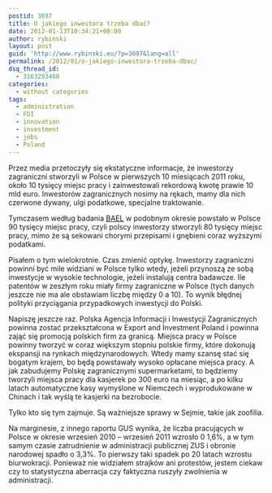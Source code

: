 ```yaml
---
postid: 3697
title: O jakiego inwestora trzeba dbać?
date: 2012-01-13T10:34:21+00:00
author: rybinski
layout: post
guid: 'http://www.rybinski.eu/?p=3697&lang=all'
permalink: /2012/01/o-jakiego-inwestora-trzeba-dbac/
dsq_thread_id:
  - 3163293468
categories:
  - without categories
tags:
  - administration
  - FDI
  - innovation
  - investment
  - jobs
  - Poland
---
```

Przez media przetoczyły się ekstatyczne informacje, że inwestorzy zagraniczni stworzyli w Polsce w pierwszych 10 miesiącach 2011 roku, około 10 tysięcy miejsc pracy i zainwestowali rekordową kwotę prawie 10 mld euro. Inwestorów zagranicznych nosimy na rękach, mamy dla nich czerwone dywany, ulgi podatkowe, specjalne traktowanie.

Tymczasem według badania [BAEL](http://resources.rybinski.eu/resources/viewResource:036ec3be-3dc8-11e1-a813-001b24eff4d8) w podobnym okresie powstało w Polsce 90 tysięcy miejsc pracy, czyli polscy inwestorzy stworzyli 80 tysięcy miejsc pracy, mimo że są sekowani chorymi przepisami i gnębieni coraz wyższymi podatkami.

Pisałem o tym wielokrotnie. Czas zmienić optykę. Inwestorzy zagraniczni powinni być mile widziani w Polsce tylko wtedy, jeżeli przynoszą ze sobą inwestycje w wysokie technologie, jeżeli instalują centra badawcze. Ile patentów w zeszłym roku miały firmy zagraniczne w Polsce (tych danych jeszcze nie ma ale obstawiam liczbę między 0 a 10). To wynik błędnej polityki przyciągania przypadkowych inwestycji do Polski.

Napiszę jeszcze raz. Polska Agencja Informacji i Inwestycji Zagranicznych powinna zostać przekształcona w Export and Investment Poland i powinna zająć się promocją polskich firm za granicą. Miejsca pracy w Polsce powinny tworzyć w coraz większym stopniu polskie firmy, które dokonują ekspansji na rynkach międzynarodowych. Wtedy mamy szansę stać się bogatym krajem, bo będą powstawały wysoko opłacane miejsca pracy. A jak zabudujemy Polskę zagranicznymi supermarketami, to będziemy tworzyli miejsca pracy dla kasjerek po 300 euro na miesiąc, a po kilku latach automatyczne kasy wymyślone w Niemczech i wyprodukowane w Chinach i tak wyślą te kasjerki na bezrobocie.

Tylko kto się tym zajmuje. Są ważniejsze sprawy w Sejmie, takie jak zoofilia.

Na marginesie, z innego raportu GUS wynika, że liczba pracujących w Polsce w okresie wrzesień 2010 – wrzesień 2011 wzrosło 0 1,6%, a w tym samym czasie zatrudnienie w administracji publicznej ZUS i obronie narodowej spadło o 3,3%. To pierwszy taki spadek po 20 latach wzrostu biurwokracji. Ponieważ nie widziałem strajków ani protestów, jestem ciekaw czy to statystyczna aberracja czy faktyczna ruszyły zwolnienia w administracji.

